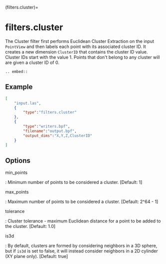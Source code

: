 (filters.cluster)=

# filters.cluster

The Cluster filter first performs Euclidean Cluster Extraction on the input
`PointView` and then labels each point with its associated cluster ID.
It creates a new dimension `ClusterID` that contains the cluster ID value.
Cluster IDs start with the value 1.  Points that don't belong to any
cluster will are given a cluster ID of 0.

```{eval-rst}
.. embed::
```

## Example

```json
[
    "input.las",
    {
        "type":"filters.cluster"
    },
    {
        "type":"writers.bpf",
        "filename":"output.bpf",
        "output_dims":"X,Y,Z,ClusterID"
    }
]
```

## Options

min_points

: Minimum number of points to be considered a cluster. \[Default: 1\]

max_points

: Maximum number of points to be considered a cluster. \[Default: 2^64 - 1\]

tolerance

: Cluster tolerance - maximum Euclidean distance for a point to be added to the
  cluster. \[Default: 1.0\]

is3d

: By default, clusters are formed by considering neighbors in a 3D sphere, but
  if `is3d` is set to false, it will instead consider neighbors in a 2D
  cylinder (XY plane only). \[Default: true\]

```{include} filter_opts.md
```
